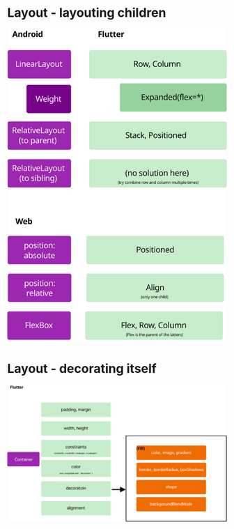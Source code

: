 # Layout - layouting children
![Flutter Layout Cheetsheet](_image/Flutter_Layout_Cheetsheet.svg)

# Layout - decorating itself
![Flutter Container](_image/Flutter_Container.png)
